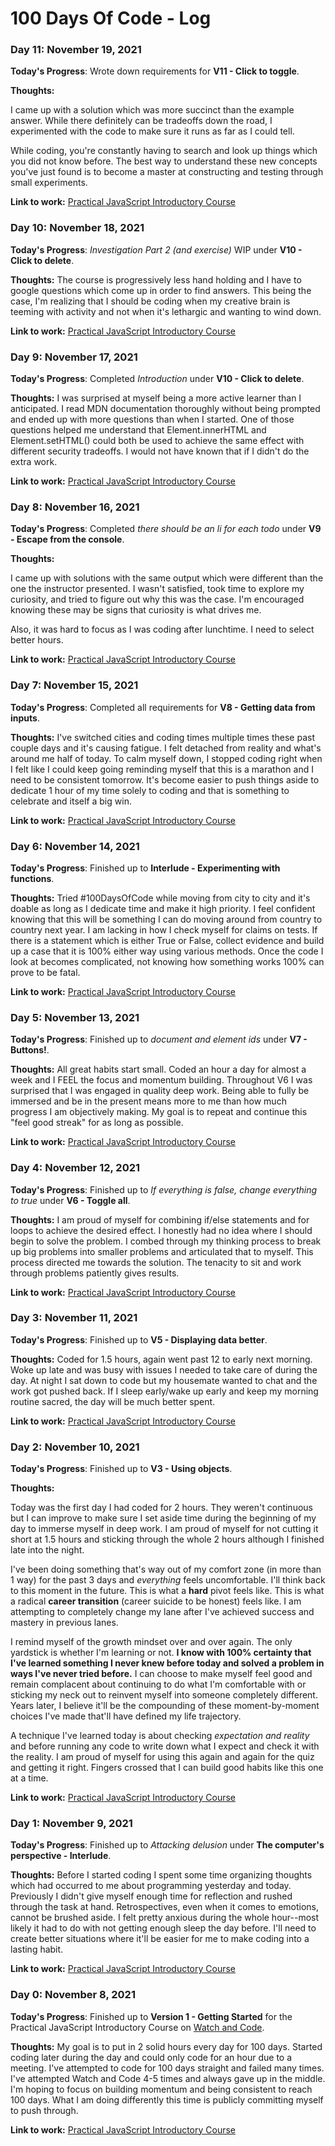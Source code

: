 # 100 Days Of Code - Log

### Day 11: November 19, 2021

**Today's Progress**: Wrote down requirements for **V11 - Click to toggle**.

**Thoughts:**

I came up with a solution which was more succinct than the example answer. While there definitely can be tradeoffs down the road, I experimented with the code to make sure it runs as far as I could tell.

While coding, you're constantly having to search and look up things which you did not know before. The best way to understand these new concepts you've just found is to become a master at constructing and testing through small experiments.

**Link to work:** [Practical JavaScript Introductory Course](https://github.com/0xkheth/practical-javascript/commit/dd99957612001cbd0a6ee42a05c27b8e782c8065)

### Day 10: November 18, 2021

**Today's Progress**: *Investigation Part 2 (and exercise)* WIP under **V10 - Click to delete**.

**Thoughts:** The course is progressively less hand holding and I have to google questions which come up in order to find answers. This being the case, I'm realizing that I should be coding when my creative brain is teeming with activity and not when it's lethargic and wanting to wind down.

**Link to work:** [Practical JavaScript Introductory Course](https://github.com/0xkheth/practical-javascript/commit/0e83e466c9f97b02e0d2b6c18a1a8bc4a3bbb1af)

### Day 9: November 17, 2021

**Today's Progress**: Completed *Introduction* under **V10 - Click to delete**.

**Thoughts:** I was surprised at myself being a more active learner than I anticipated. I read MDN documentation thoroughly without being prompted and ended up with more questions than when I started. One of those questions helped me understand that Element.innerHTML and Element.setHTML() could both be used to achieve the same effect with different security tradeoffs. I would not have known that if I didn't do the extra work.

**Link to work:** [Practical JavaScript Introductory Course](https://github.com/0xkheth/practical-javascript/commit/2a317525494fbb4d470d864a7dd625548b84d484)

### Day 8: November 16, 2021

**Today's Progress**: Completed *there should be an li for each todo* under **V9 - Escape from the console**.

**Thoughts:**

I came up with solutions with the same output which were different than the one the instructor presented. I wasn't satisfied, took time to explore my curiosity, and tried to figure out why this was the case. I'm encouraged knowing these may be signs that curiosity is what drives me.

Also, it was hard to focus as I was coding after lunchtime. I need to select better hours.

**Link to work:** [Practical JavaScript Introductory Course](https://github.com/0xkheth/practical-javascript/commit/f4d9684a29a327b215032a6949271cfce7084fbe)

### Day 7: November 15, 2021

**Today's Progress**: Completed all requirements for **V8 - Getting data from inputs**.

**Thoughts:** I've switched cities and coding times multiple times these past couple days and it's causing fatigue. I felt detached from reality and what's around me half of today. To calm myself down, I stopped coding right when I felt like I could keep going reminding myself that this is a marathon and I need to be consistent tomorrow. It's become easier to push things aside to dedicate 1 hour of my time solely to coding and that is something to celebrate and itself a big win.

**Link to work:** [Practical JavaScript Introductory Course](https://github.com/0xkheth/practical-javascript/commit/a0229af58a88211103c320239d06525d1ad5cc3b)

### Day 6: November 14, 2021

**Today's Progress**: Finished up to **Interlude - Experimenting with functions**.

**Thoughts:** Tried #100DaysOfCode while moving from city to city and it's doable as long as I dedicate time and make it high priority. I feel confident knowing that this will be something I can do moving around from country to country next year. I am lacking in how I check myself for claims on tests. If there is a statement which is either True or False, collect evidence and build up a case that it is 100% either way using various methods. Once the code I look at becomes complicated, not knowing how something works 100% can prove to be fatal.

**Link to work:** [Practical JavaScript Introductory Course](https://github.com/0xkheth/practical-javascript/commit/a118cd10837b868d9d5f91171163f582a17c0e8c)

### Day 5: November 13, 2021

**Today's Progress**: Finished up to *document and element ids* under **V7 - Buttons!**.

**Thoughts:** All great habits start small. Coded an hour a day for almost a week and I FEEL the focus and momentum building. Throughout V6 I was surprised that I was engaged in quality deep work. Being able to fully be immersed and be in the present means more to me than how much progress I am objectively making. My goal is to repeat and continue this "feel good streak" for as long as possible.

**Link to work:** [Practical JavaScript Introductory Course](https://github.com/0xkheth/practical-javascript/commit/528541374a5ff1bd3ae3512d044dbb3854bd76a0)

### Day 4: November 12, 2021

**Today's Progress**: Finished up to *If everything is false, change everything to true* under **V6 - Toggle all**.

**Thoughts:** I am proud of myself for combining if/else statements and for loops to achieve the desired effect. I honestly had no idea where I should begin to solve the problem. I combed through my thinking process to break up big problems into smaller problems and articulated that to myself. This process directed me towards the solution. The tenacity to sit and work through problems patiently gives results.

**Link to work:** [Practical JavaScript Introductory Course](https://github.com/0xkheth/practical-javascript/commit/528541374a5ff1bd3ae3512d044dbb3854bd76a0)

### Day 3: November 11, 2021

**Today's Progress**: Finished up to **V5 - Displaying data better**.

**Thoughts:** Coded for 1.5 hours, again went past 12 to early next morning. Woke up late and was busy with issues I needed to take care of during the day. At night I sat down to code but my housemate wanted to chat and the work got pushed back. If I sleep early/wake up early and keep my morning routine sacred, the day will be much better spent.

**Link to work:** [Practical JavaScript Introductory Course](https://github.com/0xkheth/practical-javascript/commit/165430608aeb979f793e1e5bb4f8db0cf06e2119)

### Day 2: November 10, 2021

**Today's Progress**: Finished up to **V3 - Using objects**.

**Thoughts:**

Today was the first day I had coded for 2 hours. They weren't continuous but I can improve to make sure I set aside time during the beginning of my day to immerse myself in deep work. I am proud of myself for not cutting it short at 1.5 hours and sticking through the whole 2 hours although I finished late into the night.

I've been doing something that's way out of my comfort zone (in more than 1 way) for the past 3 days and *everything* feels uncomfortable. I'll think back to this moment in the future. This is what a **hard** pivot feels like. This is what a radical **career transition** (career suicide to be honest) feels like. I am attempting to completely change my lane after I've achieved success and mastery in previous lanes.

I remind myself of the growth mindset over and over again. The only yardstick is whether I'm learning or not. **I know with 100% certainty that I've learned something I never knew before today and solved a problem in ways I've never tried before.** I can choose to make myself feel good and remain complacent about continuing to do what I'm comfortable with or sticking my neck out to reinvent myself into someone completely different. Years later, I believe it'll be the compounding of these  moment-by-moment choices I've made that'll have defined my life trajectory.

A technique I've learned today is about checking *expectation and reality* and before running any code to write down what I expect and check it with the reality. I am proud of myself for using this again and again for the quiz and getting it right. Fingers crossed that I can build good habits like this one at a time.

**Link to work:** [Practical JavaScript Introductory Course](https://github.com/0xkheth/practical-javascript/commit/dbff2543a51b13ebb0bfd986388f1a3935609825)

### Day 1: November 9, 2021

**Today's Progress**: Finished up to *Attacking delusion* under **The computer's perspective - Interlude**.

**Thoughts:** Before I started coding I spent some time organizing thoughts which had occurred to me about programming yesterday and today. Previously I didn't give myself enough time for reflection and rushed through the task at hand. Retrospectives, even when it comes to emotions, cannot be brushed aside. I felt pretty anxious during the whole hour--most likely it had to do with not getting enough sleep the day before. I'll need to create better situations where it'll be easier for me to make coding into a lasting habit.

**Link to work:** [Practical JavaScript Introductory Course](https://github.com/0xkheth/practical-javascript/commit/4a618eca1ca817db9ab465597ec0ef5ad354219f)

### Day 0: November 8, 2021

**Today's Progress**: Finished up to **Version 1 - Getting Started** for the Practical JavaScript Introductory Course on [Watch and Code](https://watchandcode.com/).

**Thoughts:** My goal is to put in 2 solid hours every day for 100 days. Started coding later during the day and could only code for an hour due to a meeting. I've attempted to code for 100 days straight and failed many times. I've attempted Watch and Code 4-5 times and always gave up in the middle. I'm hoping to focus on building momentum and being consistent to reach 100 days. What I am doing differently this time is publicly committing myself to push through.

**Link to work:** [Practical JavaScript Introductory Course](https://github.com/0xkheth/practical-javascript/commit/57e3905e9d7ecfbcd36f362565321a7fab1bfe1e)